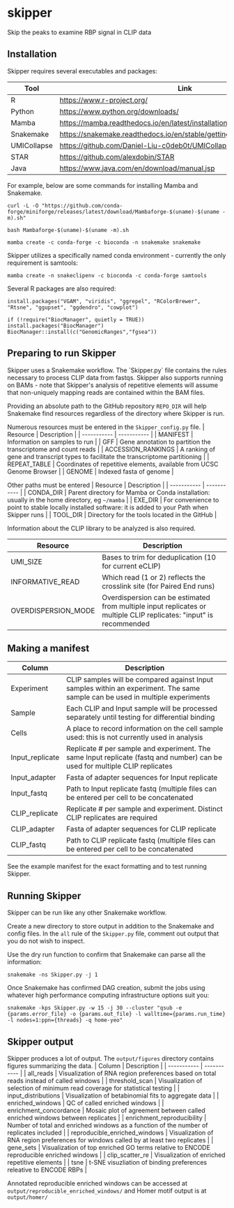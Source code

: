 # skipper
Skip the peaks to examine RBP signal in CLIP data

<h2>Installation</h2>
Skipper requires several executables and packages:

| Tool      | Link |
| ----------- | ----------- |
| R           | https://www.r-project.org/       |
| Python   | https://www.python.org/downloads/        |
| Mamba   | https://mamba.readthedocs.io/en/latest/installation.html#installation        |
| Snakemake   | https://snakemake.readthedocs.io/en/stable/getting_started/installation.html        |
| UMICollapse   | https://github.com/Daniel-Liu-c0deb0t/UMICollapse        |
| STAR   | https://github.com/alexdobin/STAR        |
| Java   | https://www.java.com/en/download/manual.jsp        |

For example, below are some commands for installing Mamba and Snakemake.

`curl -L -O "https://github.com/conda-forge/miniforge/releases/latest/download/Mambaforge-$(uname)-$(uname -m).sh"`

`bash Mambaforge-$(uname)-$(uname -m).sh`

`mamba create -c conda-forge -c bioconda -n snakemake snakemake`

Skipper utilizes a specifically named conda environment - currently the only requirement is samtools:

`mamba create -n snakeclipenv -c bioconda -c conda-forge samtools`

Several R packages are also required:

`install.packages("VGAM", "viridis", "ggrepel", "RColorBrewer", "Rtsne", "ggupset", "ggdendro", "cowplot")`

`if (!require("BiocManager", quietly = TRUE))`
    `install.packages("BiocManager")`
`BiocManager::install(c("GenomicRanges","fgsea"))`

<h2>Preparing to run Skipper</h2>
Skipper uses a Snakemake workflow. The `Skipper.py` file contains the rules necessary to process CLIP data from fastqs. Skipper also supports running on BAMs - note that Skipper's analysis of repetitive elements will assume that non-uniquely mapping reads are contained within the BAM files.

Providing an absolute path to the GitHub repository `REPO_DIR` will help Snakemake find resources regardless of the directory where Skipper is run.

Numerous resources must be entered in the `Skipper_config.py` file.
| Resource      | Description |
| ----------- | ----------- |
| MANIFEST            | Information on samples to run                                                        |
| GFF                 | Gene annotation to partition the transcriptome and count reads                       |
| ACCESSION_RANKINGS  | A ranking of gene and transcript types to facilitate the transcriptome partitioning  |
| REPEAT_TABLE        | Coordinates of repetitive elements, available from UCSC Genome Browser               |
| GENOME              | Indexed fasta of genome                                                              |


Other paths must be entered 
| Resource    | Description |
| ----------- | ----------- |
| CONDA_DIR   | Parent directory for Mamba or Conda installation: usually in the home directory, eg `~/mamba`             |
| EXE_DIR     | For convenience to point to stable locally installed software: it is added to your Path when Skipper runs |
| TOOL_DIR    | Directory for the tools located in the GitHub        |


Information about the CLIP library to be analyzed is also required.

| Resource      | Description |
| ----------- | ----------- |
| UMI_SIZE            | Bases to trim for deduplication (10 for current eCLIP)       |
| INFORMATIVE_READ    | Which read (1 or 2) reflects the crosslink site (for Paired End runs)        |
| OVERDISPERSION_MODE | Overdispersion can be estimated from multiple input replicates or multiple CLIP replicates: "input" is recommended |

<h2>Making a manifest</h2>

| Column      | Description |
| ----------- | ----------- |
| Experiment       | CLIP samples will be compared against Input samples within an experiment. The same sample can be used in multiple experiments |
| Sample           | Each CLIP and Input sample will be processed separately until testing for differential binding   |
| Cells            | A place to record information on the cell sample used: this is not currently used in analysis  |
| Input_replicate  | Replicate # per sample and experiment. The same Input replicate (fastq and number) can be used for multiple CLIP replicates |
| Input_adapter    | Fasta of adapter sequences for Input replicate                                                     |
| Input_fastq      | Path to Input replicate fastq (multiple files can be entered per cell to be concatenated            |
| CLIP_replicate   | Replicate # per sample and experiment. Distinct CLIP replicates are required |
| CLIP_adapter     | Fasta of adapter sequences for CLIP replicate                                                     |
| CLIP_fastq       | Path to CLIP replicate fastq (multiple files can be entered per cell to be concatenated            |

See the example manifest for the exact formatting and to test running Skipper.

<h2>Running Skipper</h2>

Skipper can be run like any other Snakemake workflow. 

Create a new directory to store output in addition to the Snakemake and config files. In the `all` rule of the `Skipper.py` file, comment out output that you do not wish to inspect.

Use the dry run function to confirm that Snakemake can parse all the information:

`snakemake -ns Skipper.py -j 1`

Once Snakemake has confirmed DAG creation, submit the jobs using whatever high performance computing infrastructure options suit you:

`snakemake -kps Skipper.py -w 15 -j 30 --cluster "qsub -e {params.error_file} -o {params.out_file} -l walltime={params.run_time} -l nodes=1:ppn={threads} -q home-yeo"`

<h2>Skipper output</h2>

Skipper produces a lot of output. The `output/figures` directory contains figures summarizing the data.
| Column      | Description |
| ----------- | ----------- |
| all_reads       | Visualization of RNA region preferences based on total reads instead of called windows |
| threshold_scan  | Visualization of selection of minimum read coverage for statistical testing  |
| input_distributions | Visualization of betabinomial fits to aggregate data |
| enriched_windows | QC of called enriched windows  |
| enrichment_concordance  | Mosaic plot of agreement between called enriched windows between replicates |
| enrichment_reproducibility  | Number of total and enriched windows as a function of the number of replicates included  |
| reproducible_enriched_windows | Visualization of RNA region preferences for windows called by at least two replicates   |
| gene_sets        | Visualization of top enriched GO terms relative to ENCODE reproducible enriched windows   |
| clip_scatter_re  | Visualization of enriched repetitive elements   |
| tsne       | t-SNE visuzliation of binding preferences releative to ENCODE RBPs   |

Annotated reproducible enriched windows can be accessed at `output/reproducible_enriched_windows/` and Homer motif output is at `output/homer/`
